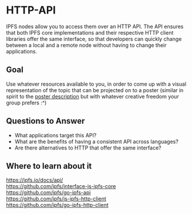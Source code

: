# HTTP-API

IPFS nodes allow you to access them over an HTTP API. The API ensures that both IPFS core implementations and their respective HTTP client libraries offer the same interface, so that developers can quickly change between a local and a remote node without having to change their applications.

## Goal

Use whatever resources available to you, in order to come up with a visual representation of the topic that can be projected on to a poster (similar in spirit to the [poster description](README.md#description) but with whatever creative freedom your group prefers :^)

## Questions to Answer

<Series of questions which the group should try to answer>

- What applications target this API?
- What are the benefits of having a consistent API across languages?
- Are there alternatives to HTTP that offer the same interface?  

## Where to learn about it

<https://ipfs.io/docs/api/>  
<https://github.com/ipfs/interface-js-ipfs-core>  
<https://github.com/ipfs/go-ipfs-api>  
<https://github.com/ipfs/js-ipfs-http-client>  
<https://github.com/ipfs/go-ipfs-http-client>